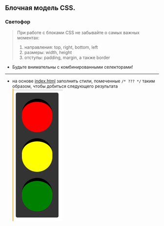 ## Блочная модель CSS.
### Светофор


> При работе с блоками CSS не забывайте о самых важных моментах:
>   1. направления: top, right, bottom, left
>   2. размеры: width, height
>   3. отступы: padding, margin, а также border


* Будьте внимательны с комбинированными селекторами!
---
* на основе [index.html](./index.html) заполнить стили, помеченные ```/* ??? */``` таким образом, чтобы добиться следующего результата
  ![result](./result.png)